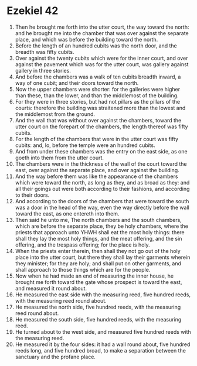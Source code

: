 ﻿# Ezekiel 42
1. Then he brought me forth into the utter court, the way toward the north: and he brought me into the chamber that was over against the separate place, and which was before the building toward the north. 
2. Before the length of an hundred cubits was the north door, and the breadth was fifty cubits. 
3. Over against the twenty cubits which were for the inner court, and over against the pavement which was for the utter court, was gallery against gallery in three stories. 
4. And before the chambers was a walk of ten cubits breadth inward, a way of one cubit; and their doors toward the north. 
5. Now the upper chambers were shorter: for the galleries were higher than these, than the lower, and than the middlemost of the building. 
6. For they were in three stories, but had not pillars as the pillars of the courts: therefore the building was straitened more than the lowest and the middlemost from the ground. 
7. And the wall that was without over against the chambers, toward the utter court on the forepart of the chambers, the length thereof was fifty cubits. 
8. For the length of the chambers that were in the utter court was fifty cubits: and, lo, before the temple were an hundred cubits. 
9. And from under these chambers was the entry on the east side, as one goeth into them from the utter court. 
10. The chambers were in the thickness of the wall of the court toward the east, over against the separate place, and over against the building. 
11. And the way before them was like the appearance of the chambers which were toward the north, as long as they, and as broad as they: and all their goings out were both according to their fashions, and according to their doors. 
12. And according to the doors of the chambers that were toward the south was a door in the head of the way, even the way directly before the wall toward the east, as one entereth into them. 
13.  Then said he unto me, The north chambers and the south chambers, which are before the separate place, they be holy chambers, where the priests that approach unto YHWH shall eat the most holy things: there shall they lay the most holy things, and the meat offering, and the sin offering, and the trespass offering; for the place is holy. 
14. When the priests enter therein, then shall they not go out of the holy place into the utter court, but there they shall lay their garments wherein they minister; for they are holy; and shall put on other garments, and shall approach to those things which are for the people. 
15. Now when he had made an end of measuring the inner house, he brought me forth toward the gate whose prospect is toward the east, and measured it round about. 
16. He measured the east side with the measuring reed, five hundred reeds, with the measuring reed round about. 
17. He measured the north side, five hundred reeds, with the measuring reed round about. 
18. He measured the south side, five hundred reeds, with the measuring reed. 
19.  He turned about to the west side, and measured five hundred reeds with the measuring reed. 
20. He measured it by the four sides: it had a wall round about, five hundred reeds long, and five hundred broad, to make a separation between the sanctuary and the profane place. 
